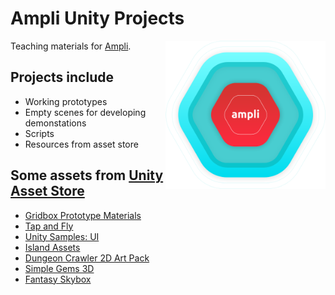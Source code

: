 # Ampli Unity Projects

<img align="right" width="256" alt="Ampli Logo" src="https://github.com/BaggyGishev/Ampli-Unity-Projects/blob/main/Resources/icon-pulse.png?raw=true">

Teaching materials for [Ampli](https://ampli.com.ua/).

## Projects include
* Working prototypes
* Empty scenes for developing demonstations
* Scripts
* Resources from asset store

## Some assets from [Unity Asset Store](https://assetstore.unity.com/)
* [Gridbox Prototype Materials](https://assetstore.unity.com/packages/2d/textures-materials/gridbox-prototype-materials-129127)
* [Tap and Fly](https://assetstore.unity.com/packages/2d/characters/sprite-pack-1-tap-and-fly-21454)
* [Unity Samples: UI](https://assetstore.unity.com/packages/essentials/unity-samples-ui-25468)
* [Island Assets](https://assetstore.unity.com/packages/3d/environments/island-assets-56989)
* [Dungeon Crawler 2D Art Pack](https://assetstore.unity.com/packages/templates/packs/dungeon-crawler-2d-art-pack-130827)
* [Simple Gems 3D](https://assetstore.unity.com/packages/3d/props/simple-gems-ultimate-animated-customizable-pack-73764)
* [Fantasy Skybox](https://assetstore.unity.com/packages/2d/textures-materials/sky/fantasy-skybox-free-18353)
